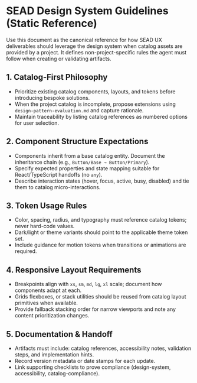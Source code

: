 <!-- Powered by SEAD-METHOD™ Core -->

# SEAD Design System Guidelines (Static Reference)

Use this document as the canonical reference for how SEAD UX deliverables should leverage the design system when catalog assets are provided by a project. It defines non-project-specific rules the agent must follow when creating or validating artifacts.

## 1. Catalog-First Philosophy
- Prioritize existing catalog components, layouts, and tokens before introducing bespoke solutions.
- When the project catalog is incomplete, propose extensions using `design-pattern-evaluation.md` and capture rationale.
- Maintain traceability by listing catalog references as numbered options for user selection.

## 2. Component Structure Expectations
- Components inherit from a base catalog entity. Document the inheritance chain (e.g., `Button/Base → Button/Primary`).
- Specify expected properties and state mapping suitable for React/TypeScript handoffs (no `any`).
- Describe interaction states (hover, focus, active, busy, disabled) and tie them to catalog micro-interactions.

## 3. Token Usage Rules
- Color, spacing, radius, and typography must reference catalog tokens; never hard-code values.
- Dark/light or theme variants should point to the applicable theme token set.
- Include guidance for motion tokens when transitions or animations are required.

## 4. Responsive Layout Requirements
- Breakpoints align with `xs`, `sm`, `md`, `lg`, `xl` scale; document how components adapt at each.
- Grids flexboxes, or stack utilities should be reused from catalog layout primitives when available.
- Provide fallback stacking order for narrow viewports and note any content prioritization changes.

## 5. Documentation & Handoff
- Artifacts must include: catalog references, accessibility notes, validation steps, and implementation hints.
- Record version metadata or date stamps for each update.
- Link supporting checklists to prove compliance (design-system, accessibility, catalog-compliance).
